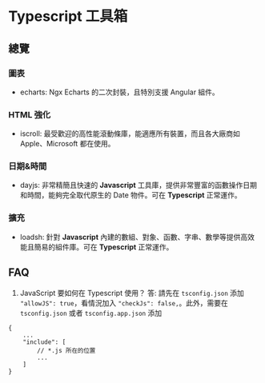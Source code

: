# Typescript 工具箱

## 總覽
### 圖表
- echarts: Ngx Echarts 的二次封裝，且特別支援 Angular 組件。

### HTML 強化
- iscroll: 最受歡迎的高性能滾動條庫，能適應所有裝置，而且各大廠商如 Apple、Microsoft 都在使用。

### 日期&時間
- dayjs: 非常精簡且快速的 **Javascript** 工具庫，提供非常豐富的函數操作日期和時間，能夠完全取代原生的 Date 物件。可在 **Typescript** 正常運作。

### 擴充
- loadsh: 針對 **Javascript** 內建的數組、對象、函數、字串、數學等提供高效能且簡易的組件庫。可在 **Typescript** 正常運作。

## FAQ
1. JavaScript 要如何在 Typescript 使用？
答: 請先在 `tsconfig.json` 添加 `"allowJS": true`，看情況加入 `"checkJs": false,`。此外，需要在 `tsconfig.json` 或者 `tsconfig.app.json` 添加
```
{
    ...
    "include": [
        // *.js 所在的位置
        ...
    ]
}
```
